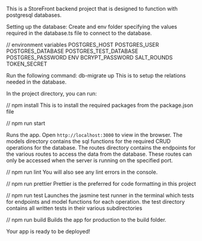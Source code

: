 This is a StoreFront backend project that is designed to function with postgresql databases.

Setting up the database:
Create and env folder specifying the values required in the database.ts file to connect to the database.

// environment variables
POSTGRES_HOST
POSTGRES_USER
POSTGRES_DATABASE
POSTGRES_TEST_DATABASE
POSTGRES_PASSWORD 
ENV
BCRYPT_PASSWORD
SALT_ROUNDS
TOKEN_SECRET 


Run the following command: db-migrate up
This is to setup the relations needed in the database.

In the project directory, you can run:

// npm install
This is to install the required packages from the package.json file

// npm run start

Runs the app. Open `http://localhost:3000` to view in the browser.
The models directory contains the sql functions for the required CRUD operations for the database.
The routes directory contains the endpoints for the various routes to access the data from the database. These routes can only be accessed when the server is running on the specified port.

// npm run lint
You will also see any lint errors in the console.

// npm run prettier
Prettier is the preferred for code formatting in this project

// npm run test
Launches the jasmine test runner in the terminal which tests for endpoints and model functions for each operation.
the test directory contains all written tests in their various subdirectories

// npm run build
Builds the app for production to the build folder.

Your app is ready to be deployed!

